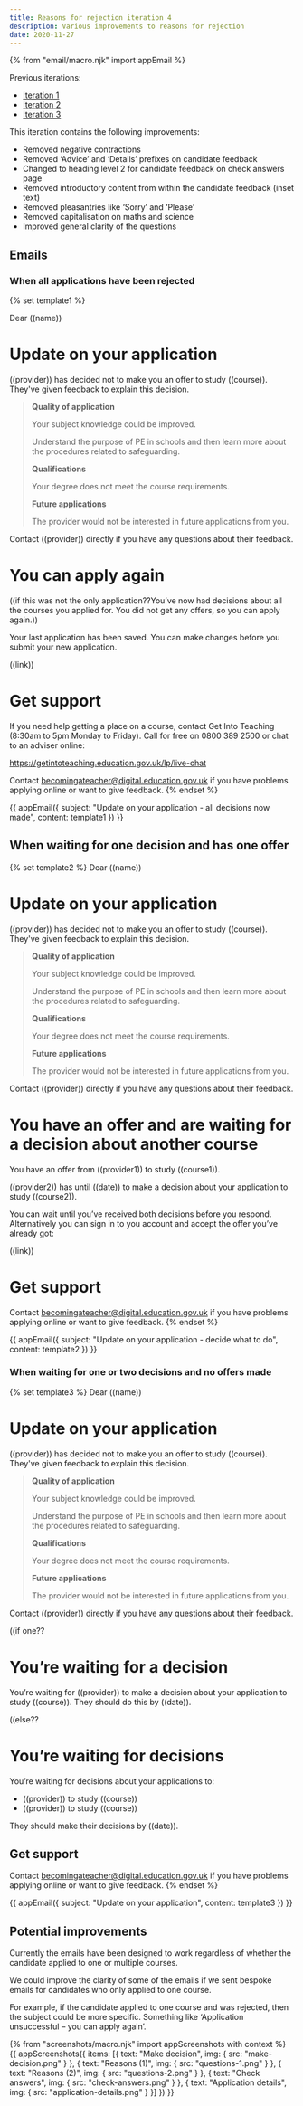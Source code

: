 ```yaml
---
title: Reasons for rejection iteration 4
description: Various improvements to reasons for rejection
date: 2020-11-27
---
```


<!-- markdownlint-disable MD001 MD025 -->

{% from "email/macro.njk" import appEmail %}

Previous iterations:

- [Iteration 1](/manage-teacher-training-applications/reasons-for-rejection/)
- [Iteration 2](/manage-teacher-training-applications/reasons-for-rejection-iteration-2/)
- [Iteration 3](/manage-teacher-training-applications/reasons-for-rejection-iteration-3/)

This iteration contains the following improvements:

- Removed negative contractions
- Removed ‘Advice’ and ‘Details’ prefixes on candidate feedback
- Changed to heading level 2 for candidate feedback on check answers page
- Removed introductory content from within the candidate feedback (inset text)
- Removed pleasantries like ‘Sorry’ and ‘Please’
- Removed capitalisation on maths and science
- Improved general clarity of the questions

## Emails

### When all applications have been rejected

{% set template1 %}
<!-- markdownlint-disable MD024 -->
Dear ((name))

# Update on your application

((provider)) has decided not to make you an offer to study ((course)). They've given feedback to explain this decision.

> **Quality of application**
>
> Your subject knowledge could be improved.
>
> Understand the purpose of PE in schools and then learn more about the procedures related to safeguarding.
>
> **Qualifications**
>
> Your degree does not meet the course requirements.
>
> **Future applications**
>
> The provider would not be interested in future applications from you.

Contact ((provider)) directly if you have any questions about their feedback.

# You can apply again

((if this was not the only application??You’ve now had decisions about all the courses you applied for. You did not get any offers, so you can apply again.))

Your last application has been saved. You can make changes before you submit your new application.

((link))

# Get support

If you need help getting a place on a course, contact Get Into Teaching (8:30am to 5pm Monday to Friday). Call for free on 0800 389 2500 or chat to an adviser online:

https://getintoteaching.education.gov.uk/lp/live-chat

Contact becomingateacher@digital.education.gov.uk if you have problems applying online or want to give feedback.
{% endset %}

{{ appEmail({
  subject: "Update on your application - all decisions now made",
  content: template1
}) }}

## When waiting for one decision and has one offer

{% set template2 %}
Dear ((name))

# Update on your application

((provider)) has decided not to make you an offer to study ((course)). They've given feedback to explain this decision.

> **Quality of application**
>
> Your subject knowledge could be improved.
>
> Understand the purpose of PE in schools and then learn more about the procedures related to safeguarding.
>
> **Qualifications**
>
> Your degree does not meet the course requirements.
>
> **Future applications**
>
> The provider would not be interested in future applications from you.

Contact ((provider)) directly if you have any questions about their feedback.

# You have an offer and are waiting for a decision about another course

You have an offer from ((provider1)) to study ((course1)).

((provider2)) has until ((date)) to make a decision about your application to study ((course2)).

You can wait until you’ve received both decisions before you respond. Alternatively you can sign in to you account and accept the offer you’ve already got:

((link))

# Get support

Contact becomingateacher@digital.education.gov.uk if you have problems applying online or want to give feedback.
{% endset %}

{{ appEmail({
  subject: "Update on your application - decide what to do",
  content: template2
}) }}

### When waiting for one or two decisions and no offers made

{% set template3 %}
Dear ((name))

# Update on your application

((provider)) has decided not to make you an offer to study ((course)). They've given feedback to explain this decision.

> **Quality of application**
>
> Your subject knowledge could be improved.
>
> Understand the purpose of PE in schools and then learn more about the procedures related to safeguarding.
>
> **Qualifications**
>
> Your degree does not meet the course requirements.
>
> **Future applications**
>
> The provider would not be interested in future applications from you.

Contact ((provider)) directly if you have any questions about their feedback.

((if one??

# You’re waiting for a decision

You’re waiting for ((provider)) to make a decision about your application to study ((course)). They should do this by ((date)).

((else??

# You’re waiting for decisions

You’re waiting for decisions about your applications to:

- ((provider)) to study ((course))
- ((provider)) to study ((course))

They should make their decisions by ((date)).

## Get support

Contact becomingateacher@digital.education.gov.uk if you have problems applying online or want to give feedback.
{% endset %}

{{ appEmail({
  subject: "Update on your application",
  content: template3
}) }}

## Potential improvements

Currently the emails have been designed to work regardless of whether the candidate applied to one or multiple courses.

We could improve the clarity of some of the emails if we sent bespoke emails for candidates who only applied to one course.

For example, if the candidate applied to one course and was rejected, then the subject could be more specific. Something like ‘Application unsuccessful – you can apply again’.

{% from "screenshots/macro.njk" import appScreenshots with context %}
{{ appScreenshots({
  items: [{
    text: "Make decision",
    img: {
      src: "make-decision.png"
    }
  }, {
    text: "Reasons (1)",
    img: {
      src: "questions-1.png"
    }
  }, {
    text: "Reasons (2)",
    img: {
      src: "questions-2.png"
    }
  }, {
    text: "Check answers",
    img: {
      src: "check-answers.png"
    }
  }, {
    text: "Application details",
    img: {
      src: "application-details.png"
    }
  }]
}) }}
